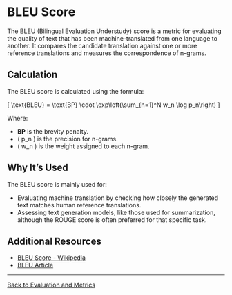 # BLEU Score

The BLEU (Bilingual Evaluation Understudy) score is a metric for evaluating the quality of text that has been machine-translated from one language to another. It compares the candidate translation against one or more reference translations and measures the correspondence of n-grams.

## Calculation

The BLEU score is calculated using the formula:

\[
\text{BLEU} = \text{BP} \cdot \exp\left(\sum_{n=1}^N w_n \log p_n\right)
\]

Where:
- **BP** is the brevity penalty.
- \( p_n \) is the precision for n-grams.
- \( w_n \) is the weight assigned to each n-gram.

## Why It’s Used

The BLEU score is mainly used for:
- Evaluating machine translation by checking how closely the generated text matches human reference translations.
- Assessing text generation models, like those used for summarization, although the ROUGE score is often preferred for that specific task.

## Additional Resources

- [BLEU Score - Wikipedia](https://en.wikipedia.org/wiki/BLEU)
- [BLEU Article](https://aclanthology.org/P02-1040.pdf)

---

[Back to Evaluation and Metrics](README.md)
